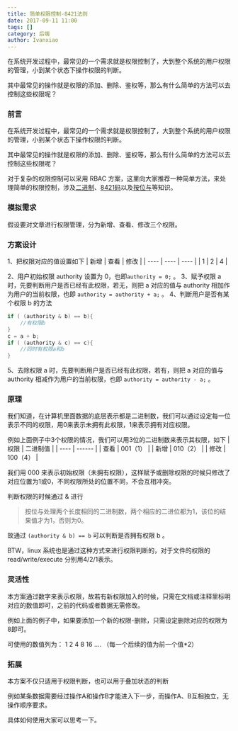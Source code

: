 ```yaml
---
title: 简单权限控制-8421法则
date: 2017-09-11 11:00
tags: []
category: 后端
author: Ivanxiao
---
```


在系统开发过程中，最常见的一个需求就是权限控制了，大到整个系统的用户权限的管理，小到某个状态下操作权限的判断。

其中最常见的操作就是权限的添加、删除、鉴权等，那么有什么简单的方法可以去控制这些权限呢？

<!--more-->



### 前言
在系统开发过程中，最常见的一个需求就是权限控制了，大到整个系统的用户权限的管理，小到某个状态下操作权限的判断。

其中最常见的操作就是权限的添加、删除、鉴权等，那么有什么简单的方法可以去控制这些权限呢？

对于复杂的权限控制可以采用 RBAC 方案，这里向大家推荐一种简单方法，来处理简单的权限控制，涉及[二进制](https://www.wikiwand.com/zh-hans/%E4%BA%8C%E8%BF%9B%E5%88%B6)、[8421码](https://www.wikiwand.com/zh-hans/%E4%BA%8C%E9%80%B2%E7%A2%BC%E5%8D%81%E9%80%B2%E6%95%B8)以及[按位与](https://www.wikiwand.com/zh-hans/%E4%BD%8D%E6%93%8D%E4%BD%9C)等知识。

### 模拟需求
假设要对文章进行权限管理，分为新增、查看、修改三个权限。

### 方案设计
1、把权限对应的值设置如下
| 新增   | 查看   | 修改   |
| ---- | ---- | ---- |
| 1    | 2    | 4    |

2、用户初始权限 authority 设置为 0，也即`authority = 0;` 。
3、赋予权限 a 时，先要判断用户是否已经有此权限，若无，则把 a 对应的值与 authority 相加作为用户的当前权限，也即 `authority = authority + a;` 。 
4、判断用户是否有某个权限 b 的方法
```c
if ( (authority & b) == b){
    //有权限b
}
c = a + b;
if ( (authority & c) == c){
    //同时有权限a和b
}
```
5、去除权限 a 时，先要判断用户是否已经有此权限，若有，则把 a 对应的值与 authority 相减作为用户的当前权限，也即 `authority = authority - a;` 。 

### 原理
我们知道，在计算机里面数据的底层表示都是二进制数，我们可以通过设定每一位表示不同的权限，用0来表示未拥有此权限，1来表示拥有对应权限。

例如上面例子中3个权限的情况，我们可以用3位的二进制数来表示其权限，如下
| 权限   | 二进制值   |
| ---- | ------ |
| 查看   | 001（1） |
| 新增   | 010（2） |
| 修改   | 100（4） |

我们用 000 来表示初始权限（未拥有权限），这样赋予或删除权限的时候只修改了对应位置为1或0，不同权限所处的位置不同，不会互相冲突。

判断权限的时候通过 & 进行
>按位与处理两个长度相同的二进制数，两个相应的二进位都为1，该位的结果值才为1，否则为0。

故通过 `(authority & b) == b` 可以判断是否拥有权限 b 。

BTW，linux 系统也是通过这种方式来进行权限判断的，对于文件的权限的 read/write/execute 分别用4/2/1表示。

### 灵活性
本方案通过数字来表示权限，故若有新权限加入的时候，只需在文档或注释里标明对应的数值即可，之前的代码或者数据无需修改。

例如上面的例子中，如果要添加一个新的权限-删除，只需设定删除对应的权限为8即可。

可使用的数值列为：
1 2 4 8 16 .... （每一个后续的值为前一个值*2）

### 拓展
本方案不仅只适用于权限判断，也可以用于叠加状态的判断

例如某条数据需要经过操作A和操作B才能进入下一步，而操作A、B互相独立，无操作顺序要求。

具体如何使用大家可以思考一下。
